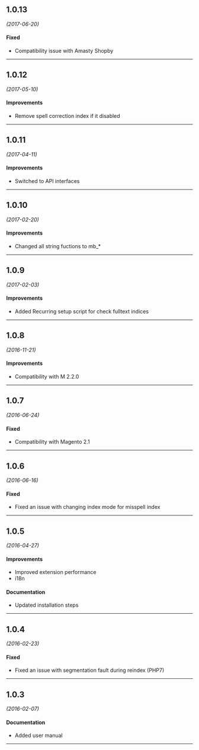 ## 1.0.13
*(2017-06-20)*

#### Fixed
* Compatibility issue with Amasty Shopby

---

## 1.0.12
*(2017-05-10)*

#### Improvements
* Remove spell correction index if it disabled

---

## 1.0.11
*(2017-04-11)*

#### Improvements
* Switched to API interfaces

---

## 1.0.10
*(2017-02-20)*

#### Improvements
* Changed all string fuctions to mb_*

---


## 1.0.9
*(2017-02-03)*

#### Improvements
* Added Recurring setup script for check fulltext indices

---

## 1.0.8
*(2016-11-21)*

#### Improvements
* Compatibility with M 2.2.0

---

## 1.0.7
*(2016-06-24)*

#### Fixed
* Compatibility with Magento 2.1

---

## 1.0.6
*(2016-06-16)*

#### Fixed
* Fixed an issue with changing index mode for misspell index

---

## 1.0.5
*(2016-04-27)*

#### Improvements
* Improved extension performance
* i18n

#### Documentation
* Updated installation steps

---

## 1.0.4
*(2016-02-23)*

#### Fixed
* Fixed an issue with segmentation fault during reindex (PHP7)

---

## 1.0.3
*(2016-02-07)*

#### Documentation
* Added user manual

---